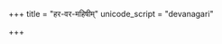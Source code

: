 +++
title = "हर-वर-महिषीम्"
unicode_script = "devanagari"

+++

<div class="js_include" includetitle="false" newlevelforh1="2" unfilled url="/purANam/skanda-purANam/08_ambikA-khaNDaH/stotrANi/hara-vara-mahiShIm/"></div>
